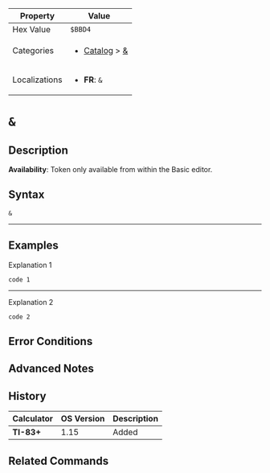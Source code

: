 | Property      | Value |
|---------------|-------|
| Hex Value     | `$BBD4`|
| Categories    | <ul><li>[Catalog](../categories/Catalog.md) > [&](../categories/Catalog.md#&)</li></ul> |
| Localizations | <ul><li><b>FR</b>: `&`</li></ul> |

# `&`

## Description



<b>Availability</b>: Token only available from within the Basic editor.

## Syntax
`&`

<hr>

## Examples

Explanation 1
```ti-basic
code 1
```
---
Explanation 2
```ti-basic
code 2
```

## Error Conditions


## Advanced Notes


## History
| Calculator | OS Version | Description |
|------------|------------|-------------|
| <b>TI-83+</b> | 1.15 | Added

## Related Commands

    